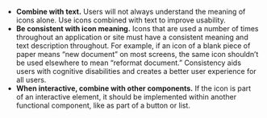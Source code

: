 - **Combine with text.** Users will not always understand the meaning of icons alone. Use icons combined with text to improve usability.
- **Be consistent with icon meaning.** Icons that are used a number of times throughout an application or site must have a consistent meaning and text description throughout. For example, if an icon of a blank piece of paper means “new document” on most screens, the same icon shouldn’t be used elsewhere to mean “reformat document.” Consistency aids users with cognitive disabilities and creates a better user experience for all users.
- **When interactive, combine with other components.** If the icon is part of an interactive element, it should be implemented within another functional component, like as part of a button or list.